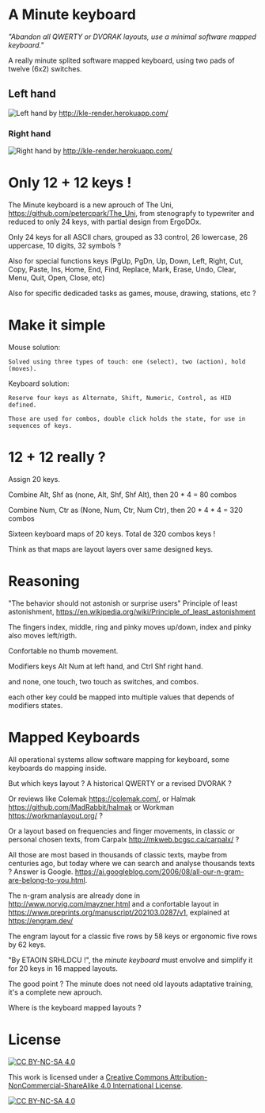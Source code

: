 # A Minute keyboard

_"Abandon all QWERTY or DVORAK layouts, use a minimal software mapped keyboard."_

A really minute splited software mapped keyboard, using two pads of twelve (6x2) switches.

## Left hand
![Left hand](https://user-images.githubusercontent.com/14941647/160960426-be994241-1696-4372-88c3-1701e45b9ea9.png) by http://kle-render.herokuapp.com/

### Right hand
![Right hand](https://user-images.githubusercontent.com/14941647/160960614-ec4c503b-88a6-479c-878a-d402c8652f1c.png) by http://kle-render.herokuapp.com/



# Only 12 + 12 keys !

The Minute keyboard is a new aprouch of The Uni, https://github.com/petercpark/The_Uni, from stenograpfy to typewriter and reduced to only 24 keys, with partial design from ErgoDOx.

Only 24 keys for all ASCII chars, grouped as 33 control, 26 lowercase, 26 uppercase, 10 digits, 32 symbols ?

Also for special functions keys (PgUp, PgDn, Up, Down, Left, Right, Cut, Copy, Paste, Ins, Home, End, Find, Replace, Mark, Erase, Undo, Clear, Menu, Quit, Open, Close, etc)  

Also for specific dedicaded tasks as games, mouse, drawing, stations, etc ?
# Make it simple 

Mouse solution: 

    Solved using three types of touch: one (select), two (action), hold (moves).

Keyboard solution:
    
    Reserve four keys as Alternate, Shift, Numeric, Control, as HID defined. 

    Those are used for combos, double click holds the state, for use in sequences of keys.
    
# 12 + 12 really ?

Assign 20 keys.

Combine Alt, Shf as (none, Alt, Shf, Shf Alt), 
    then 20 * 4  = 80 combos

Combine Num, Ctr as (None, Num, Ctr, Num Ctr), 
    then 20 * 4 * 4 = 320 combos

Sixteen keyboard maps of 20 keys. Total de 320 combos keys !

Think as that maps are layout layers over same  designed  keys.

# Reasoning

"The behavior should not astonish or surprise users"
Principle of least astonishment, https://en.wikipedia.org/wiki/Principle_of_least_astonishment

The fingers index, middle, ring and pinky moves up/down, index and pinky also moves left/rigth.

Confortable no thumb movement.

Modifiers keys Alt Num at left hand, and Ctrl Shf right hand.

and none, one touch, two touch as switches, and combos.

each other key could be mapped into multiple values that depends of modifiers states.

# Mapped Keyboards

All operational systems allow software mapping for keyboard, some keyboards do mapping inside.

But which keys layout ? A historical QWERTY or a revised DVORAK ? 

Or reviews like Colemak https://colemak.com/, or Halmak https://github.com/MadRabbit/halmak or Workman https://workmanlayout.org/ ?

Or a layout based on frequencies and finger movements, in classic or personal chosen texts, from Carpalx http://mkweb.bcgsc.ca/carpalx/ ?

All those are most based in thousands of classic texts, maybe from centuries ago, but today where we can search and analyse thousands texts ? Answer is Google. https://ai.googleblog.com/2006/08/all-our-n-gram-are-belong-to-you.html. 

The n-gram analysis are already done in http://www.norvig.com/mayzner.html and a confortable layout in https://www.preprints.org/manuscript/202103.0287/v1, explained at https://engram.dev/

The engram layout for a classic five rows by 58 keys or ergonomic five rows by 62 keys.

"By ETAOIN SRHLDCU !", the _minute keyboard_ must envolve and simplify it for 20 keys in 16 mapped layouts. 

The good point ? The minute does not need old layouts adaptative training, it's a complete new aprouch.

Where is the keyboard mapped layouts ? 


# License

[![CC BY-NC-SA 4.0][cc-by-nc-sa-shield]][cc-by-nc-sa]

This work is licensed under a
[Creative Commons Attribution-NonCommercial-ShareAlike 4.0 International License][cc-by-nc-sa].

[![CC BY-NC-SA 4.0][cc-by-nc-sa-image]][cc-by-nc-sa]

[cc-by-nc-sa]: http://creativecommons.org/licenses/by-nc-sa/4.0/
[cc-by-nc-sa-image]: https://licensebuttons.net/l/by-nc-sa/4.0/88x31.png
[cc-by-nc-sa-shield]: https://img.shields.io/badge/License-CC%20BY--NC--SA%204.0-lightgrey.svg
